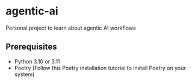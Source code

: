 # agentic-ai
Personal project to learn about agentic AI workflows

## Prerequisites
- Python 3.10 or 3.11
- Poetry (Follow this Poetry installation tutorial to install Poetry on your system)